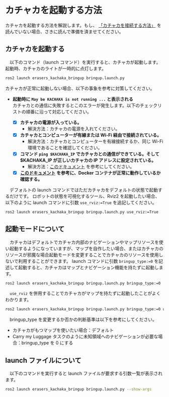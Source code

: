 # カチャカを起動する方法

カチャカを起動する方法を解説します。もし、
[「カチャカを接続する方法」](/docs/howtoconnect.md)
を読んでいない場合、さきに読んで準備を済ませてください。

## カチャカを起動する
　以下のコマンド（launch コマンド）を実行すると、カチャカが起動します。起動時、カチャカのライトが一時的に点灯します。
```bash
ros2 launch erasers_kachaka_bringup bringup.launch.py
```
カチャカが正常に起動しない場合、以下の事象を参考に対策してください。

- **起動時に `May be KACHAKA is not running ...` と表示される**<br>
  カチャカとの通信に失敗するとこのエラーが発生します。以下のチェックリストの順番に沿って対応してください。

  - [x] **カチャカの電源が入っている。**
    - 解決方法：カチャカの電源を入れてください。
  - [x] **カチャカとコンピューターが有線または Wi-Fi 経由で接続されている。**
    - 解決方法：カチャカとコンピューターを有線接続するか、同じ Wi-Fi 環境であることを確認してください。
  - [x] **コマンド `ping $KACHAKA_IP` でカチャカとの通信ができている。そして $KACHAKA_IP が正しいカチャカの IP アドレスに設定されている。**
    - 解決方法：[このドキュメント](/docs/howtoconnect.md) を参考にしてください。
  - [x] **[このドキュメント](/docs/erk_docker.md) を参考に、Docker コンテナが正常に動作しているか確認する。**

　デフォルトの launch コマンドではただカチャカをデフォルトの状態で起動するだけです。
ロボットの状態を可視化するツール、Rviz2 を起動したい場合、以下のように launch コマンドに引数 `use_rviz:=True` を追記してください。
```bash
ros2 launch erasers_kachaka_bringup bringup.launch.py use_rviz:=True
```

## 起動モードについて
　カチャカはデフォルトでカチャカ内部のナビゲーションやマップリソースを使い起動するようになっていますが、マップを自作したい場合、またはカチャカのリソースが邪魔な場合起動モードを変更することでカチャカのリソースを使用しないで利用することができます。
launch コマンドに引数 `bringup_type:=0` を記述して起動すると、カチャカはマップとナビゲーション機能を持たずに起動します。
```bash
ros2 launch erasers_kachaka_bringup bringup.launch.py bringup_type:=0
```
　`use_rviz` を併用することでカチャカがマップを持たずに起動したことがよくわかります。
```bash
ros2 launch erasers_kachaka_bringup bringup.launch.py bringup_type:=0 use_rviz:=True
```
　bringup_type を変更するか否かの判断基準は以下を参考にしてください。

- カチャカがもつマップを使いたい場合：デフォルト
- Carry my Luggage タスクのように未知領域へのナビゲーションが必要な場合：bringup_type を 0 にする

## launch ファイルについて
　以下のコマンドを実行すると launch ファイルが要求する引数一覧が表示されます。
```bash
ros2 launch erasers_kachaka_bringup bringup.launch.py --show-args
```
